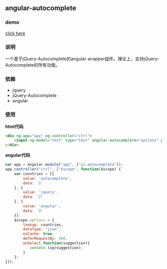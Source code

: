 ## angular-autocomplete

### demo
[click here](http://www.w3cin.com/demo/angular-components/angular-autocomplete/)

### 说明

一个基于jQuery-Autocomplete的angular wrapper组件。理论上，支持jQuery-Autocomplete的所有功能。


### 依赖
- jquery
- jQuery-Autocomplete
- angular


### 使用


**html代码**
```html
<div ng-app="app" ng-controller="ctrl">
    <input ng-model="text" type="text" angular-autocomplete="options" placeholder="请输入关键字" />
</div>
```
**angular代码**
```javascript
var app = angular.module("app", ["ui.autocomplete"]);
app.controller("ctrl", ["$scope", function($scope) {
    var countries = [{
        value: 'autocomplete',
        data: '1'
    }, {
        value: 'jquery',
        data: '2'
    }, {
        value: 'angular',
        data: '3'
    }];
    $scope.options = {
        lookup: countries,
        dataType: "json",
        noCache: true,
        deferRequestBy: 300,
        onSelect:function(suggestion){
           console.log(suggestion);
        }
    };
}]);
```